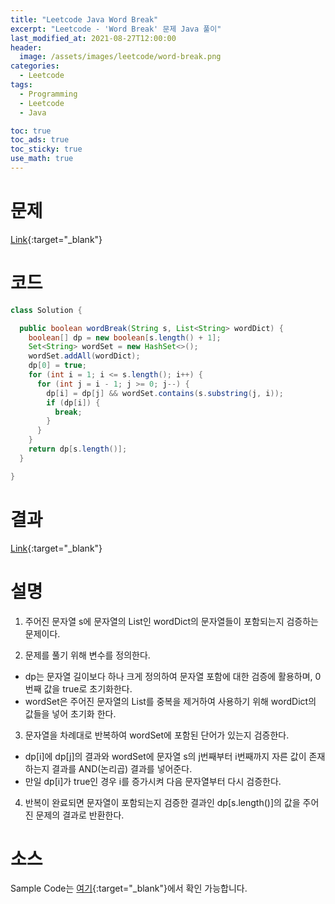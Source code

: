 ```yaml
---
title: "Leetcode Java Word Break"
excerpt: "Leetcode - 'Word Break' 문제 Java 풀이"
last_modified_at: 2021-08-27T12:00:00
header:
  image: /assets/images/leetcode/word-break.png
categories:
  - Leetcode
tags:
  - Programming
  - Leetcode
  - Java

toc: true
toc_ads: true
toc_sticky: true
use_math: true
---
```

# 문제
[Link](https://leetcode.com/problems/word-break/){:target="_blank"}

# 코드
```java
class Solution {

  public boolean wordBreak(String s, List<String> wordDict) {
    boolean[] dp = new boolean[s.length() + 1];
    Set<String> wordSet = new HashSet<>();
    wordSet.addAll(wordDict);
    dp[0] = true;
    for (int i = 1; i <= s.length(); i++) {
      for (int j = i - 1; j >= 0; j--) {
        dp[i] = dp[j] && wordSet.contains(s.substring(j, i));
        if (dp[i]) {
          break;
        }
      }
    }
    return dp[s.length()];
  }

}
```

# 결과
[Link](https://leetcode.com/submissions/detail/545383870/){:target="_blank"}

# 설명
1. 주어진 문자열 s에 문자열의 List인 wordDict의 문자열들이 포함되는지 검증하는 문제이다.

2. 문제를 풀기 위해 변수를 정의한다.
- dp는 문자열 길이보다 하나 크게 정의하여 문자열 포함에 대한 검증에 활용하며, 0번째 값을 true로 초기화한다.
- wordSet은 주어진 문자열의 List를 중복을 제거하여 사용하기 위해 wordDict의 값들을 넣어 초기화 한다.

3. 문자열을 차례대로 반복하여 wordSet에 포함된 단어가 있는지 검증한다.
- dp[i]에 dp[j]의 결과와 wordSet에 문자열 s의 j번째부터 i번째까지 자른 값이 존재하는지 결과를 AND(논리곱) 결과를 넣어준다.
- 만일 dp[i]가 true인 경우 i를 증가시켜 다음 문자열부터 다시 검증한다.

4. 반복이 완료되면 문자열이 포함되는지 검증한 결과인 dp[s.length()]의 값을 주어진 문제의 결과로 반환한다.

# 소스
Sample Code는 [여기](https://github.com/GracefulSoul/leetcode/blob/master/src/main/java/gracefulsoul/problems/WordBreak.java){:target="_blank"}에서 확인 가능합니다.
